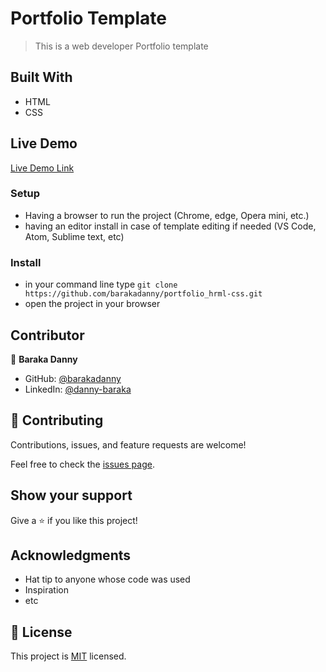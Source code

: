 # Portfolio Template

> This is a web developer Portfolio template

## Built With

- HTML
- CSS

## Live Demo 

[Live Demo Link](https://barakadanny.github.io/portfolio_html-css/)


### Setup

- Having a browser to run the project (Chrome, edge, Opera mini, etc.)
- having an editor install in case of template editing if needed (VS Code, Atom, Sublime text, etc)

### Install

- in your command line type `git clone https://github.com/barakadanny/portfolio_hrml-css.git`
- open the project in your browser

## Contributor

👤 **Baraka Danny**

- GitHub: [@barakadanny](https://github.com/barakadanny)
- LinkedIn: [@danny-baraka](https://www.linkedin.com/in/danny-baraka-589156169/)

## 🤝 Contributing

Contributions, issues, and feature requests are welcome!

Feel free to check the [issues page](https://github.com/barakadanny/portfolio_hrml-css/issues).

## Show your support

Give a ⭐️ if you like this project!

## Acknowledgments

- Hat tip to anyone whose code was used
- Inspiration
- etc

## 📝 License

This project is [MIT](./MIT.md) licensed.
